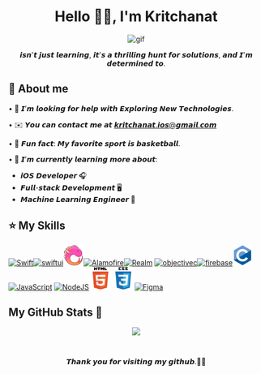 <h1 align="center">Hello 👋🏻, I'm Kritchanat</h1> 


<p align="center"><img src="https://i.pinimg.com/originals/e7/88/6a/e7886adaf0321d9cc30640097a643836.gif" width="550" height="400" alt="gif"/></p>

<p align="center">    𝙞𝙨𝙣'𝙩 𝙟𝙪𝙨𝙩 𝙡𝙚𝙖𝙧𝙣𝙞𝙣𝙜, 𝙞𝙩'𝙨 𝙖 𝙩𝙝𝙧𝙞𝙡𝙡𝙞𝙣𝙜  𝙝𝙪𝙣𝙩 𝙛𝙤𝙧 𝙨𝙤𝙡𝙪𝙩𝙞𝙤𝙣𝙨, 𝙖𝙣𝙙 𝙄'𝙢 𝙙𝙚𝙩𝙚𝙧𝙢𝙞𝙣𝙚𝙙 𝙩𝙤.  </p>

🔭 About me
----------------------------

•  🚀 𝙄’𝙢 𝙡𝙤𝙤𝙠𝙞𝙣𝙜 𝙛𝙤𝙧 𝙝𝙚𝙡𝙥 𝙬𝙞𝙩𝙝 𝙀𝙭𝙥𝙡𝙤𝙧𝙞𝙣𝙜 𝙉𝙚𝙬 𝙏𝙚𝙘𝙝𝙣𝙤𝙡𝙤𝙜𝙞𝙚𝙨.

•  ✉️  𝙔𝙤𝙪 𝙘𝙖𝙣 𝙘𝙤𝙣𝙩𝙖𝙘𝙩 𝙢𝙚 𝙖𝙩 𝙠𝙧𝙞𝙩𝙘𝙝𝙖𝙣𝙖𝙩.𝙞𝙤𝙨@𝙜𝙢𝙖𝙞𝙡.𝙘𝙤𝙢
 
•  🏀 𝙁𝙪𝙣 𝙛𝙖𝙘𝙩: 𝙈𝙮 𝙛𝙖𝙫𝙤𝙧𝙞𝙩𝙚 𝙨𝙥𝙤𝙧𝙩 𝙞𝙨 𝙗𝙖𝙨𝙠𝙚𝙩𝙗𝙖𝙡𝙡.

• 🧪 𝙄’𝙢 𝙘𝙪𝙧𝙧𝙚𝙣𝙩𝙡𝙮 𝙡𝙚𝙖𝙧𝙣𝙞𝙣𝙜 𝙢𝙤𝙧𝙚 𝙖𝙗𝙤𝙪𝙩:

  - 𝙞𝙊𝙎 𝘿𝙚𝙫𝙚𝙡𝙤𝙥𝙚𝙧 🎧       
  - 𝙁𝙪𝙡𝙡-𝙨𝙩𝙖𝙘𝙠 𝘿𝙚𝙫𝙚𝙡𝙤𝙥𝙢𝙚𝙣𝙩 🖥️   
  - 𝙈𝙖𝙘𝙝𝙞𝙣𝙚 𝙇𝙚𝙖𝙧𝙣𝙞𝙣𝙜 𝙀𝙣𝙜𝙞𝙣𝙚𝙚𝙧 🤖

⭐️ My Skills
----------------------------

<p align="left">
<a href="https://developer.apple.com/swift/" target="_blank" rel="noreferrer"><img src="https://raw.githubusercontent.com/danielcranney/readme-generator/main/public/icons/skills/swift-colored.svg" width="40" height="40" alt="Swift" /><a href="https://developer.apple.com/swiftui/" target="_blank" rel="noreferrer"><img width="50" height="50"; src="https://img.icons8.com/fluency/100/swiftui.png" alt="swiftui" /></a><a href="https://developer.apple.com/forums/thread/675329" target="_blank" rel="noreferrer"><img width="40" height="40"; src="https://raw.githubusercontent.com/ReactiveX/RxSwift/main/assets/RxSwift_Logo.png" alt="Rxswif" /></a><a href="https://forums.developer.apple.com/forums/thread/67756" target="_blank" rel="noreferrer"><img width="45" height="45"; src="https://avatars.githubusercontent.com/u/7774181?s=280&v=4" alt="Alamofire"/></a><a href="https://github.com/realm/realm-swift" target="_blank" rel="noreferrer"><img width="45" height="45"; src="https://avatars.githubusercontent.com/u/7575099?s=280&v=4" alt="Realm" /></a> <a href="https://developer.apple.com/library/archive/documentation/Cocoa/Conceptual/ProgrammingWithObjectiveC/Introduction/Introduction.html" target="_blank" rel="noreferrer"><img src="https://www.vectorlogo.zone/logos/apple_objectivec/apple_objectivec-icon.svg" alt="objectivec" width="40" height="40" alt="Objective-C"/></a><a href="https://firebase.google.com/" target="_blank" rel="noreferrer"><img src="https://www.vectorlogo.zone/logos/firebase/firebase-icon.svg" alt="firebase" width="40" height="40" /><a href="https://www.cprogramming.com/" target="_blank" rel="noreferrer"><img src="https://raw.githubusercontent.com/devicons/devicon/master/icons/c/c-original.svg" alt="c" width="40" height="40" /></a> <a href="https://developer.mozilla.org/en-US/docs/Web/JavaScript" target="_blank" rel="noreferrer"><img src="https://raw.githubusercontent.com/danielcranney/readme-generator/main/public/icons/skills/javascript-colored.svg" width="36" height="36" alt="JavaScript" /></a>    <a href="https://nodejs.org/en/" target="_blank" rel="noreferrer"><img src="https://raw.githubusercontent.com/danielcranney/readme-generator/main/public/icons/skills/nodejs-colored.svg" width="36" height="36" alt="NodeJS" /></a><a href="[https://www.w3.org/html/](https://developer.mozilla.org/en-US/docs/Glossary/HTML5)" target="_blank" rel="noreferrer"><img src="https://raw.githubusercontent.com/devicons/devicon/master/icons/html5/html5-original-wordmark.svg" alt="html5" width="45" height="45"/></a><a href="https://www.w3schools.com/css/" target="_blank" rel="noreferrer"><img src="https://raw.githubusercontent.com/devicons/devicon/master/icons/css3/css3-original-wordmark.svg" alt="css3" width="45" height="45"/></a><a href="https://www.figma.com/" target="_blank" rel="noreferrer"><img src="https://raw.githubusercontent.com/danielcranney/readme-generator/main/public/icons/skills/figma-colored.svg" width="36" height="36" alt="Figma" /></a> 
</p>

My GitHub Stats 💫
----------------------------

<p align="center">
  <a href="http://www.github.com/Kritchanaxt"><img src="https://github-readme-stats.vercel.app/api/top-langs/?username=Kritchanaxt&layout=compact&langs_count=10&count_private=true&show_icons=true&title_color=D4CFC9&text_color=D4CFC9&bg_color=181824""/></a>
</p>

<h1></h1>
<p align="center">
<a>𝙏𝙝𝙖𝙣𝙠 𝙮𝙤𝙪 𝙛𝙤𝙧 𝙫𝙞𝙨𝙞𝙩𝙞𝙣𝙜 𝙢𝙮 𝙜𝙞𝙩𝙝𝙪𝙗.🫰🏻<a>
</p>



